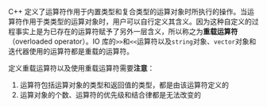 C++ 定义了运算符作用于内置类型和复合类型的运算对象时所执行的操作。当运算符作用于类类型的运算对象时，用户可以自行定义其含义。因为这种自定义的过程事实上是为已存在的运算符赋予了另外一层含义，所以称之为**重载运算符**（overloaded operator）。IO 库的`>>`和`<<`运算符以及`string`对象、`vector`对象和迭代器使用的运算符都是重载的运算符。

定义重载运算符以及使用重载运算符需要**注意**：

1. 运算符包括运算对象的类型和返回值的类型，都是由该运算符定义的
2. 运算对象的个数、运算符的优先级和结合律都是无法改变的